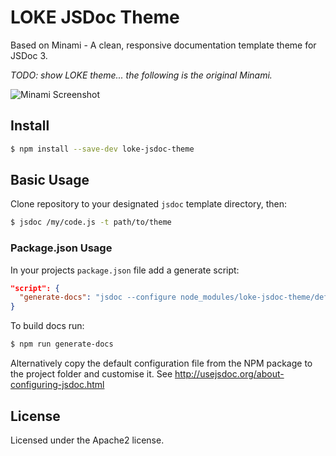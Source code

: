 # LOKE JSDoc Theme

Based on Minami - A clean, responsive documentation template theme for JSDoc 3.

*TODO: show LOKE theme... the following is the original Minami.*

![Minami Screenshot](http://puu.sh/gOyNe/66c3adcb97.png)


## Install

```bash
$ npm install --save-dev loke-jsdoc-theme
```

## Basic Usage

Clone repository to your designated `jsdoc` template directory, then:

```bash
$ jsdoc /my/code.js -t path/to/theme
```

### Package.json Usage

In your projects `package.json` file add a generate script:

```json
"script": {
  "generate-docs": "jsdoc --configure node_modules/loke-jsdoc-theme/default.jsdoc.json --verbose"
}
```

To build docs run:
```bash
$ npm run generate-docs
```

Alternatively copy the default configuration file from the NPM package to the project folder and customise it. See http://usejsdoc.org/about-configuring-jsdoc.html


## License

Licensed under the Apache2 license.